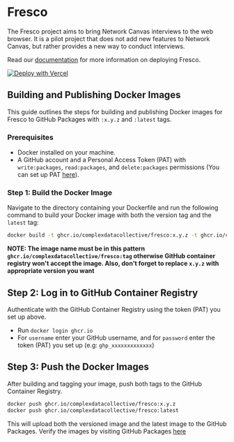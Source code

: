 # Fresco

The Fresco project aims to bring Network Canvas interviews to the web browser. It is a pilot project that does not
add new features to Network Canvas, but rather provides a new way to conduct interviews.

Read our [documentation](https://documentation.networkcanvas.com/en/fresco) for more information on deploying Fresco.

[![Deploy with Vercel](https://vercel.com/button)](https://vercel.com/new/clone?repository-url=https%3A%2F%2Fgithub.com%2Fcomplexdatacollective%2Ffresco%2Ftree%2Fmain&project-name=fresco&repository-name=fresco&demo-title=Network%20Canvas%20Fresco&demo-description=The%20Fresco%20project%20brings%20Network%20Canvas%20interviews%20to%20the%20web%20browser.%20See%20the%20Network%20Canvas%20project%20documentation%20website%20for%20more%20information.&demo-url=https%3A%2F%2Ffresco-sandbox.networkcanvas.com%2F&demo-image=https%3A%2F%2Fdocumentation.networkcanvas.com%2Fassets%2Fimg%2Ffresco-images%2Ffeatures%2Fdashboard.png&stores=%5B%7B"type"%3A"postgres"%7D%5D&env=UPLOADTHING_SECRET,UPLOADTHING_APP_ID&envDescription=The%20Uploadthing%20secret%20key%20and%20app%20ID%20let%20Fresco%20securely%20communicate%20with%20your%20data%20storage%20bucket.&envLink=https%3A%2F%2Fuploadthing.com%2Fdashboard%2F)

## Building and Publishing Docker Images

This guide outlines the steps for building and publishing Docker images for Fresco to GitHub Packages with `:x.y.z` and `:latest` tags.

### Prerequisites

- Docker installed on your machine.
- A GitHub account and a Personal Access Token (PAT) with `write:packages`, `read:packages`, and `delete:packages` permissions (You can set up PAT [here](https://github.com/settings/tokens)).

### Step 1: Build the Docker Image

Navigate to the directory containing your Dockerfile and run the following command to build your Docker image with both the version tag and the `latest` tag:

```bash
docker build -t ghcr.io/complexdatacollective/fresco:x.y.z -t ghcr.io/complexdatacollective/fresco:latest .
```

**NOTE: The image name must be in this pattern `ghcr.io/complexdatacollective/fresco:tag` otherwise GitHub container registry won't accept the image. Also, don't forget to replace `x.y.z` with appropriate version you want**

## Step 2: Log in to GitHub Container Registry

Authenticate with the GitHub Container Registry using the token (PAT) you set up above.

- Run `docker login ghcr.io`
- For `username` enter your GitHub username, and for `password` enter the token (PAT) you set up (e.g: `ghp_xxxxxxxxxxxxx`)

## Step 3: Push the Docker Images

After building and tagging your image, push both tags to the GitHub Container Registry.

```bash
docker push ghcr.io/complexdatacollective/fresco:x.y.z
docker push ghcr.io/complexdatacollective/fresco:latest
```

This will upload both the versioned image and the latest image to the GitHub Packages.
Verify the images by visiting GitHub Packages [here](https://github.com/complexdatacollective/Fresco/pkgs/container/fresco)
